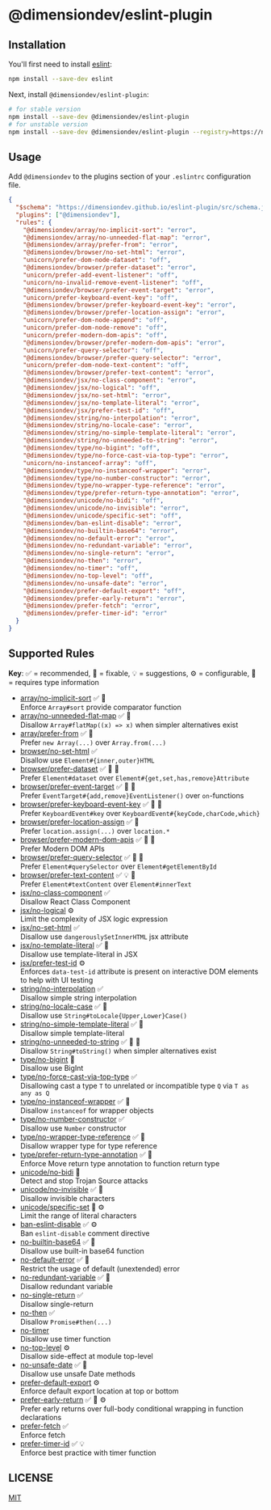 # @dimensiondev/eslint-plugin

## Installation

You'll first need to install [eslint](https://eslint.org):

```bash
npm install --save-dev eslint
```

Next, install `@dimensiondev/eslint-plugin`:

```bash
# for stable version
npm install --save-dev @dimensiondev/eslint-plugin
# for unstable version
npm install --save-dev @dimensiondev/eslint-plugin --registry=https://npm.dimension.im
```

## Usage

Add `@dimensiondev` to the plugins section of your `.eslintrc` configuration file.

<!-- begin example configure -->

```json
{
  "$schema": "https://dimensiondev.github.io/eslint-plugin/src/schema.json",
  "plugins": ["@dimensiondev"],
  "rules": {
    "@dimensiondev/array/no-implicit-sort": "error",
    "@dimensiondev/array/no-unneeded-flat-map": "error",
    "@dimensiondev/array/prefer-from": "error",
    "@dimensiondev/browser/no-set-html": "error",
    "unicorn/prefer-dom-node-dataset": "off",
    "@dimensiondev/browser/prefer-dataset": "error",
    "unicorn/prefer-add-event-listener": "off",
    "unicorn/no-invalid-remove-event-listener": "off",
    "@dimensiondev/browser/prefer-event-target": "error",
    "unicorn/prefer-keyboard-event-key": "off",
    "@dimensiondev/browser/prefer-keyboard-event-key": "error",
    "@dimensiondev/browser/prefer-location-assign": "error",
    "unicorn/prefer-dom-node-append": "off",
    "unicorn/prefer-dom-node-remove": "off",
    "unicorn/prefer-modern-dom-apis": "off",
    "@dimensiondev/browser/prefer-modern-dom-apis": "error",
    "unicorn/prefer-query-selector": "off",
    "@dimensiondev/browser/prefer-query-selector": "error",
    "unicorn/prefer-dom-node-text-content": "off",
    "@dimensiondev/browser/prefer-text-content": "error",
    "@dimensiondev/jsx/no-class-component": "error",
    "@dimensiondev/jsx/no-logical": "off",
    "@dimensiondev/jsx/no-set-html": "error",
    "@dimensiondev/jsx/no-template-literal": "error",
    "@dimensiondev/jsx/prefer-test-id": "off",
    "@dimensiondev/string/no-interpolation": "error",
    "@dimensiondev/string/no-locale-case": "error",
    "@dimensiondev/string/no-simple-template-literal": "error",
    "@dimensiondev/string/no-unneeded-to-string": "error",
    "@dimensiondev/type/no-bigint": "off",
    "@dimensiondev/type/no-force-cast-via-top-type": "error",
    "unicorn/no-instanceof-array": "off",
    "@dimensiondev/type/no-instanceof-wrapper": "error",
    "@dimensiondev/type/no-number-constructor": "error",
    "@dimensiondev/type/no-wrapper-type-reference": "error",
    "@dimensiondev/type/prefer-return-type-annotation": "error",
    "@dimensiondev/unicode/no-bidi": "off",
    "@dimensiondev/unicode/no-invisible": "error",
    "@dimensiondev/unicode/specific-set": "off",
    "@dimensiondev/ban-eslint-disable": "error",
    "@dimensiondev/no-builtin-base64": "error",
    "@dimensiondev/no-default-error": "error",
    "@dimensiondev/no-redundant-variable": "error",
    "@dimensiondev/no-single-return": "error",
    "@dimensiondev/no-then": "error",
    "@dimensiondev/no-timer": "off",
    "@dimensiondev/no-top-level": "off",
    "@dimensiondev/no-unsafe-date": "error",
    "@dimensiondev/prefer-default-export": "off",
    "@dimensiondev/prefer-early-return": "error",
    "@dimensiondev/prefer-fetch": "error",
    "@dimensiondev/prefer-timer-id": "error"
  }
}
```

<!-- end example configure -->

## Supported Rules

**Key**:
:white_check_mark: = recommended,
:wrench: = fixable,
:bulb: = suggestions,
:gear: = configurable,
:thought_balloon: = requires type information

<!-- begin rule list -->

- [array/no-implicit-sort][array$no_implicit_sort] :white_check_mark: :thought_balloon:\
  Enforce `Array#sort` provide comparator function
- [array/no-unneeded-flat-map][array$no_unneeded_flat_map] :white_check_mark: :wrench:\
  Disallow `Array#flatMap((x) => x)` when simpler alternatives exist
- [array/prefer-from][array$prefer_from] :white_check_mark: :wrench:\
  Prefer `new Array(...)` over `Array.from(...)`
- [browser/no-set-html][browser$no_set_html] :white_check_mark:\
  Disallow use `Element#{inner,outer}HTML`
- [browser/prefer-dataset][browser$prefer_dataset] :white_check_mark: :wrench: :thought_balloon:\
  Prefer `Element#dataset` over `Element#{get,set,has,remove}Attribute`
- [browser/prefer-event-target][browser$prefer_event_target] :white_check_mark: :wrench: :thought_balloon:\
  Prefer `EventTarget#{add,remove}EventListener()` over `on`-functions
- [browser/prefer-keyboard-event-key][browser$prefer_keyboard_event_key] :white_check_mark: :wrench: :thought_balloon:\
  Prefer `KeyboardEvent#key` over `KeyboardEvent#{keyCode,charCode,which}`
- [browser/prefer-location-assign][browser$prefer_location_assign] :white_check_mark: :wrench:\
  Prefer `location.assign(...)` over `location.*`
- [browser/prefer-modern-dom-apis][browser$prefer_modern_dom_apis] :white_check_mark: :wrench: :thought_balloon:\
  Prefer Modern DOM APIs
- [browser/prefer-query-selector][browser$prefer_query_selector] :white_check_mark: :wrench: :thought_balloon:\
  Prefer `Element#querySelector` over `Element#getElementById`
- [browser/prefer-text-content][browser$prefer_text_content] :white_check_mark: :bulb: :thought_balloon:\
  Prefer `Element#textContent` over `Element#innerText`
- [jsx/no-class-component][jsx$no_class_component] :white_check_mark:\
  Disallow React Class Component
- [jsx/no-logical][jsx$no_logical] :gear:\
  Limit the complexity of JSX logic expression
- [jsx/no-set-html][jsx$no_set_html] :white_check_mark:\
  Disallow use `dangerouslySetInnerHTML` jsx attribute
- [jsx/no-template-literal][jsx$no_template_literal] :white_check_mark: :wrench:\
  Disallow use template-literal in JSX
- [jsx/prefer-test-id][jsx$prefer_test_id] :gear:\
  Enforces `data-test-id` attribute is present on interactive DOM elements to help with UI testing
- [string/no-interpolation][string$no_interpolation] :white_check_mark:\
  Disallow simple string interpolation
- [string/no-locale-case][string$no_locale_case] :white_check_mark: :wrench:\
  Disallow use `String#toLocale{Upper,Lower}Case()`
- [string/no-simple-template-literal][string$no_simple_template_literal] :white_check_mark: :wrench:\
  Disallow simple template-literal
- [string/no-unneeded-to-string][string$no_unneeded_to_string] :white_check_mark: :wrench: :thought_balloon:\
  Disallow `String#toString()` when simpler alternatives exist
- [type/no-bigint][type$no_bigint] :thought_balloon:\
  Disallow use BigInt
- [type/no-force-cast-via-top-type][type$no_force_cast_via_top_type] :white_check_mark:\
  Disallowing cast a type `T` to unrelated or incompatible type `Q` via `T as any as Q`
- [type/no-instanceof-wrapper][type$no_instanceof_wrapper] :white_check_mark: :wrench:\
  Disallow `instanceof` for wrapper objects
- [type/no-number-constructor][type$no_number_constructor] :white_check_mark:\
  Disallow use `Number` constructor
- [type/no-wrapper-type-reference][type$no_wrapper_type_reference] :white_check_mark: :wrench:\
  Disallow wrapper type for type reference
- [type/prefer-return-type-annotation][type$prefer_return_type_annotation] :white_check_mark: :wrench:\
  Enforce Move return type annotation to function return type
- [unicode/no-bidi][unicode$no_bidi] :wrench:\
  Detect and stop Trojan Source attacks
- [unicode/no-invisible][unicode$no_invisible] :white_check_mark: :wrench:\
  Disallow invisible characters
- [unicode/specific-set][unicode$specific_set] :wrench: :gear:\
  Limit the range of literal characters
- [ban-eslint-disable][ban_eslint_disable] :white_check_mark: :gear:\
  Ban `eslint-disable` comment directive
- [no-builtin-base64][no_builtin_base64] :white_check_mark: :wrench:\
  Disallow use built-in base64 function
- [no-default-error][no_default_error] :white_check_mark: :thought_balloon:\
  Restrict the usage of default (unextended) error
- [no-redundant-variable][no_redundant_variable] :white_check_mark: :wrench:\
  Disallow redundant variable
- [no-single-return][no_single_return] :white_check_mark:\
  Disallow single-return
- [no-then][no_then] :white_check_mark:\
  Disallow `Promise#then(...)`
- [no-timer][no_timer] \
  Disallow use timer function
- [no-top-level][no_top_level] :gear:\
  Disallow side-effect at module top-level
- [no-unsafe-date][no_unsafe_date] :white_check_mark: :thought_balloon:\
  Disallow use unsafe Date methods
- [prefer-default-export][prefer_default_export] :gear:\
  Enforce default export location at top or bottom
- [prefer-early-return][prefer_early_return] :white_check_mark: :wrench: :gear:\
  Prefer early returns over full-body conditional wrapping in function declarations
- [prefer-fetch][prefer_fetch] :white_check_mark:\
  Enforce fetch
- [prefer-timer-id][prefer_timer_id] :white_check_mark: :bulb:\
  Enforce best practice with timer function

[array$no_implicit_sort]: https://dimensiondev.github.io/eslint-plugin/src/rules/array/no-implicit-sort
[array$no_unneeded_flat_map]: https://dimensiondev.github.io/eslint-plugin/src/rules/array/no-unneeded-flat-map
[array$prefer_from]: https://dimensiondev.github.io/eslint-plugin/src/rules/array/prefer-from
[browser$no_set_html]: https://dimensiondev.github.io/eslint-plugin/src/rules/browser/no-set-html
[browser$prefer_dataset]: https://dimensiondev.github.io/eslint-plugin/src/rules/browser/prefer-dataset
[browser$prefer_event_target]: https://dimensiondev.github.io/eslint-plugin/src/rules/browser/prefer-event-target
[browser$prefer_keyboard_event_key]: https://dimensiondev.github.io/eslint-plugin/src/rules/browser/prefer-keyboard-event-key
[browser$prefer_location_assign]: https://dimensiondev.github.io/eslint-plugin/src/rules/browser/prefer-location-assign
[browser$prefer_modern_dom_apis]: https://dimensiondev.github.io/eslint-plugin/src/rules/browser/prefer-modern-dom-apis
[browser$prefer_query_selector]: https://dimensiondev.github.io/eslint-plugin/src/rules/browser/prefer-query-selector
[browser$prefer_text_content]: https://dimensiondev.github.io/eslint-plugin/src/rules/browser/prefer-text-content
[jsx$no_class_component]: https://dimensiondev.github.io/eslint-plugin/src/rules/jsx/no-class-component
[jsx$no_logical]: https://dimensiondev.github.io/eslint-plugin/src/rules/jsx/no-logical
[jsx$no_set_html]: https://dimensiondev.github.io/eslint-plugin/src/rules/jsx/no-set-html
[jsx$no_template_literal]: https://dimensiondev.github.io/eslint-plugin/src/rules/jsx/no-template-literal
[jsx$prefer_test_id]: https://dimensiondev.github.io/eslint-plugin/src/rules/jsx/prefer-test-id
[string$no_interpolation]: https://dimensiondev.github.io/eslint-plugin/src/rules/string/no-interpolation
[string$no_locale_case]: https://dimensiondev.github.io/eslint-plugin/src/rules/string/no-locale-case
[string$no_simple_template_literal]: https://dimensiondev.github.io/eslint-plugin/src/rules/string/no-simple-template-literal
[string$no_unneeded_to_string]: https://dimensiondev.github.io/eslint-plugin/src/rules/string/no-unneeded-to-string
[type$no_bigint]: https://dimensiondev.github.io/eslint-plugin/src/rules/type/no-bigint
[type$no_force_cast_via_top_type]: https://dimensiondev.github.io/eslint-plugin/src/rules/type/no-force-cast-via-top-type
[type$no_instanceof_wrapper]: https://dimensiondev.github.io/eslint-plugin/src/rules/type/no-instanceof-wrapper
[type$no_number_constructor]: https://dimensiondev.github.io/eslint-plugin/src/rules/type/no-number-constructor
[type$no_wrapper_type_reference]: https://dimensiondev.github.io/eslint-plugin/src/rules/type/no-wrapper-type-reference
[type$prefer_return_type_annotation]: https://dimensiondev.github.io/eslint-plugin/src/rules/type/prefer-return-type-annotation
[unicode$no_bidi]: https://dimensiondev.github.io/eslint-plugin/src/rules/unicode/no-bidi
[unicode$no_invisible]: https://dimensiondev.github.io/eslint-plugin/src/rules/unicode/no-invisible
[unicode$specific_set]: https://dimensiondev.github.io/eslint-plugin/src/rules/unicode/specific-set
[ban_eslint_disable]: https://dimensiondev.github.io/eslint-plugin/src/rules/ban-eslint-disable
[no_builtin_base64]: https://dimensiondev.github.io/eslint-plugin/src/rules/no-builtin-base64
[no_default_error]: https://dimensiondev.github.io/eslint-plugin/src/rules/no-default-error
[no_redundant_variable]: https://dimensiondev.github.io/eslint-plugin/src/rules/no-redundant-variable
[no_single_return]: https://dimensiondev.github.io/eslint-plugin/src/rules/no-single-return
[no_then]: https://dimensiondev.github.io/eslint-plugin/src/rules/no-then
[no_timer]: https://dimensiondev.github.io/eslint-plugin/src/rules/no-timer
[no_top_level]: https://dimensiondev.github.io/eslint-plugin/src/rules/no-top-level
[no_unsafe_date]: https://dimensiondev.github.io/eslint-plugin/src/rules/no-unsafe-date
[prefer_default_export]: https://dimensiondev.github.io/eslint-plugin/src/rules/prefer-default-export
[prefer_early_return]: https://dimensiondev.github.io/eslint-plugin/src/rules/prefer-early-return
[prefer_fetch]: https://dimensiondev.github.io/eslint-plugin/src/rules/prefer-fetch
[prefer_timer_id]: https://dimensiondev.github.io/eslint-plugin/src/rules/prefer-timer-id

<!-- end rule list -->

## LICENSE

[MIT](LICENSE)
